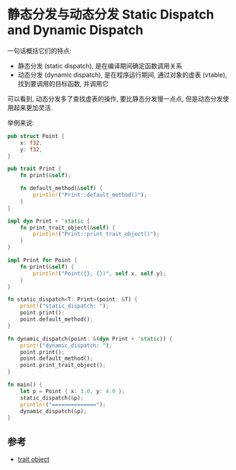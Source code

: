 # 静态分发与动态分发 Static Dispatch and Dynamic Dispatch

一句话概括它们的特点:

- 静态分发 (static dispatch), 是在编译期间确定函数调用关系
- 动态分发 (dynamic dispatch), 是在程序运行期间, 通过对象的虚表 (vtable), 找到要调用的目标函数, 并调用它

可以看到, 动态分发多了查找虚表的操作, 要比静态分发慢一点点, 但是动态分发使用起来更加灵活.

举例来说:

```rust
pub struct Point {
    x: f32,
    y: f32,
}

pub trait Print {
    fn print(&self);

    fn default_method(&self) {
        println!("Print::default_method()");
    }
}

impl dyn Print + 'static {
    fn print_trait_object(&self) {
        println!("Print::print_trait_object()");
    }
}

impl Print for Point {
    fn print(&self) {
        println!("Point({}, {})", self.x, self.y);
    }
}

fn static_dispatch<T: Print>(point: &T) {
    print!("static_dispatch: ");
    point.print();
    point.default_method();
}

fn dynamic_dispatch(point: &(dyn Print + 'static)) {
    print!("dynamic_dispatch: ");
    point.print();
    point.default_method();
    point.print_trait_object();
}

fn main() {
    let p = Point { x: 3.0, y: 4.0 };
    static_dispatch(&p);
    println!("==============");
    dynamic_dispatch(&p);
}
```

## 参考

- [trait object](https://stackoverflow.com/questions/27567849/what-makes-something-a-trait-object)